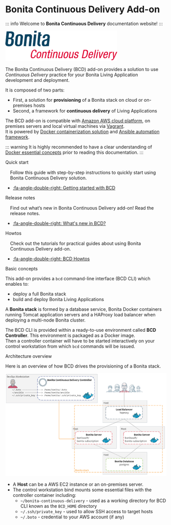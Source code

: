 # Bonita Continuous Delivery Add-on

::: info
Welcome to **Bonita Continuous Delivery** documentation website!
:::

![Bonita Continuous Delivery Add-on Logo](images/bcd_logo.png "Bonita Continuous Delivery Add-on Logo")

The Bonita Continuous Delivery (BCD) add-on provides a solution to use _Continuous Delivery_ practice for your Bonita Living Application development and deployment.

It is composed of two parts:

*   First, a solution for **provisioning** of a Bonita stack on cloud or on-premises hosts
*   Second, a framework for **continuous delivery** of Living Applications

The BCD add-on is compatible with [Amazon AWS cloud platform](https://aws.amazon.com/), on premises servers and local virtual machines via [Vagrant](https://www.vagrantup.com/).  
It is powered by [Docker containerization solution](https://www.docker.com/) and [Ansible automation framework](https://www.ansible.com/).

::: warning
It is highly recommended to have a clear understanding of [Docker essential concepts](https://docs.docker.com/engine/docker-overview/) prior to reading this documentation.
:::

<div class="col-md-4">
<div class="panel panel-default">
<div class="panel-heading">Quick start</div>
<div class="panel-body">
<div style="padding: 15px; padding-bottom: 0px;">Follow this guide with step-by-step instructions to quickly start using Bonita Continuous Delivery solution.</div>
<div class="menu-block-wrapper">

*  [:fa-angle-double-right: Getting started with BCD](quickstart.md)
<!--{ul:.menu .nav}-->
</div>
</div>
</div>
</div>

<div class="col-md-4">
<div class="panel panel-default">
<div class="panel-heading">Release notes</div>
<div class="panel-body">
<div style="padding: 15px; padding-bottom: 0px;">Find out what’s new in Bonita Continuous Delivery add-on! Read the release notes.</div>
<div class="menu-block-wrapper">

* [:fa-angle-double-right: What's new in BCD?](release_notes.md)
<!--{ul:.menu .nav}-->
</div>
</div>
</div>
</div>

<div class="col-md-4">
<div class="panel panel-default">
<div class="panel-heading">Howtos</div>
<div class="panel-body">
<div style="padding: 15px; padding-bottom: 0px;">Check out the tutorials for practical guides about using Bonita Continuous Delivery add-on.</div>
<div class="menu-block-wrapper">

* [:fa-angle-double-right: BCD Howtos](_howtos.md)
<!--{ul:.menu .nav}-->
</div>
</div>
</div>
</div>

<div class="clearfix"></div>

Basic concepts <!--{.h2}-->

This add-on provides a `bcd` command-line interface (BCD CLI) which enables to:

*   deploy a full Bonita stack
*   build and deploy Bonita Living Applications

A **Bonita stack** is formed by a database service, Bonita Docker containers running Tomcat application servers and a HAProxy load balancer when deploying a multi-node Bonita cluster.

The BCD CLI is provided within a ready-to-use environment called **BCD Controller**. This environment is packaged as a Docker image.  
Then a controller container will have to be started interactively on your control workstation from which `bcd` commands will be issued.

Architecture overview <!--{.h2}-->

Here is an overview of how BCD drives the provisioning of a Bonita stack.

![BCD Architecture Overview](images/bonita_platform_stack.png "BCD Architecture Overview")

*   A **Host** can be a AWS EC2 instance or an on-premises server.
*   The control workstation bind mounts some essential files with the controller container including:
    *   `~/bonita-continuous-delivery` - used as a working directory for BCD CLI known as the `BCD_HOME` directory
    *   `~/.ssh/private_key` - used to allow SSH access to target hosts
    *   `~/.boto` - credential to your AWS account (if any)
